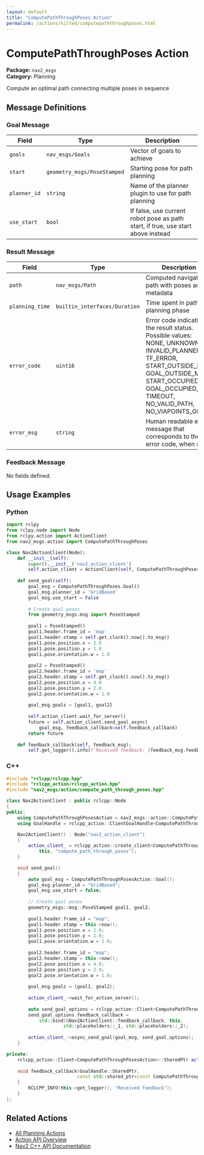 ```yaml
---
layout: default
title: "ComputePathThroughPoses Action"
permalink: /actions/kilted/computepaththroughposes.html
---
```


# ComputePathThroughPoses Action

**Package:** `nav2_msgs`  
**Category:** Planning

Compute an optimal path connecting multiple poses in sequence

## Message Definitions

### Goal Message

| Field | Type | Description |
|-------|------|-------------|
| `goals` | `nav_msgs/Goals` | Vector of goals to achieve|
| `start` | `geometry_msgs/PoseStamped` | Starting pose for path planning |
| `planner_id` | `string` | Name of the planner plugin to use for path planning |
| `use_start` | `bool` | If false, use current robot pose as path start, if true, use start above instead |


### Result Message

| Field | Type | Description |
|-------|------|-------------|
| `path` | `nav_msgs/Path` | Computed navigation path with poses and metadata |
| `planning_time` | `builtin_interfaces/Duration` | Time spent in path planning phase |
| `error_code` | `uint16` | Error code indicating the result status. Possible values: NONE, UNKNOWN, INVALID_PLANNER, TF_ERROR, START_OUTSIDE_MAP, GOAL_OUTSIDE_MAP, START_OCCUPIED, GOAL_OCCUPIED, TIMEOUT, NO_VALID_PATH, NO_VIAPOINTS_GIVEN|
| `error_msg` | `string` | Human readable error message that corresponds to the error code, when set|


### Feedback Message

No fields defined.


## Usage Examples

### Python

```python
import rclpy
from rclpy.node import Node
from rclpy.action import ActionClient
from nav2_msgs.action import ComputePathThroughPoses

class Nav2ActionClient(Node):
    def __init__(self):
        super().__init__('nav2_action_client')
        self.action_client = ActionClient(self, ComputePathThroughPoses, 'compute_path_through_poses')
        
    def send_goal(self):
        goal_msg = ComputePathThroughPoses.Goal()
        goal_msg.planner_id = 'GridBased'
        goal_msg.use_start = False
        
        # Create goal poses
        from geometry_msgs.msg import PoseStamped
        
        goal1 = PoseStamped()
        goal1.header.frame_id = 'map'
        goal1.header.stamp = self.get_clock().now().to_msg()
        goal1.pose.position.x = 2.0
        goal1.pose.position.y = 1.0
        goal1.pose.orientation.w = 1.0
        
        goal2 = PoseStamped()
        goal2.header.frame_id = 'map'
        goal2.header.stamp = self.get_clock().now().to_msg()
        goal2.pose.position.x = 4.0
        goal2.pose.position.y = 2.0
        goal2.pose.orientation.w = 1.0
        
        goal_msg.goals = [goal1, goal2]
        
        self.action_client.wait_for_server()
        future = self.action_client.send_goal_async(
            goal_msg, feedback_callback=self.feedback_callback)
        return future
        
    def feedback_callback(self, feedback_msg):
        self.get_logger().info(f'Received feedback: {feedback_msg.feedback}')
```

### C++

```cpp
#include "rclcpp/rclcpp.hpp"
#include "rclcpp_action/rclcpp_action.hpp"
#include "nav2_msgs/action/compute_path_through_poses.hpp"

class Nav2ActionClient : public rclcpp::Node
{
public:
    using ComputePathThroughPosesAction = nav2_msgs::action::ComputePathThroughPoses;
    using GoalHandle = rclcpp_action::ClientGoalHandle<ComputePathThroughPosesAction>;

    Nav2ActionClient() : Node("nav2_action_client")
    {
        action_client_ = rclcpp_action::create_client<ComputePathThroughPosesAction>(
            this, "compute_path_through_poses");
    }

    void send_goal()
    {
        auto goal_msg = ComputePathThroughPosesAction::Goal();
        goal_msg.planner_id = "GridBased";
        goal_msg.use_start = false;
        
        // Create goal poses
        geometry_msgs::msg::PoseStamped goal1, goal2;
        
        goal1.header.frame_id = "map";
        goal1.header.stamp = this->now();
        goal1.pose.position.x = 2.0;
        goal1.pose.position.y = 1.0;
        goal1.pose.orientation.w = 1.0;
        
        goal2.header.frame_id = "map";
        goal2.header.stamp = this->now();
        goal2.pose.position.x = 4.0;
        goal2.pose.position.y = 2.0;
        goal2.pose.orientation.w = 1.0;
        
        goal_msg.goals = {goal1, goal2};
        
        action_client_->wait_for_action_server();
        
        auto send_goal_options = rclcpp_action::Client<ComputePathThroughPosesAction>::SendGoalOptions();
        send_goal_options.feedback_callback = 
            std::bind(&Nav2ActionClient::feedback_callback, this, 
                     std::placeholders::_1, std::placeholders::_2);
        
        action_client_->async_send_goal(goal_msg, send_goal_options);
    }

private:
    rclcpp_action::Client<ComputePathThroughPosesAction>::SharedPtr action_client_;
    
    void feedback_callback(GoalHandle::SharedPtr, 
                          const std::shared_ptr<const ComputePathThroughPosesAction::Feedback> feedback)
    {
        RCLCPP_INFO(this->get_logger(), "Received feedback");
    }
};
```

## Related Actions

- [All Planning Actions](/kilted/actions/index.html#planning)
- [Action API Overview](/kilted/actions/index.html)
- [Nav2 C++ API Documentation](/kilted/html/index.html)
